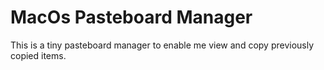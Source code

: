 #  MacOs Pasteboard Manager

This is a tiny pasteboard manager to enable me view and copy previously copied items.
